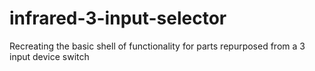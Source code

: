 # infrared-3-input-selector
Recreating the basic shell of functionality for parts repurposed from a 3 input device switch
